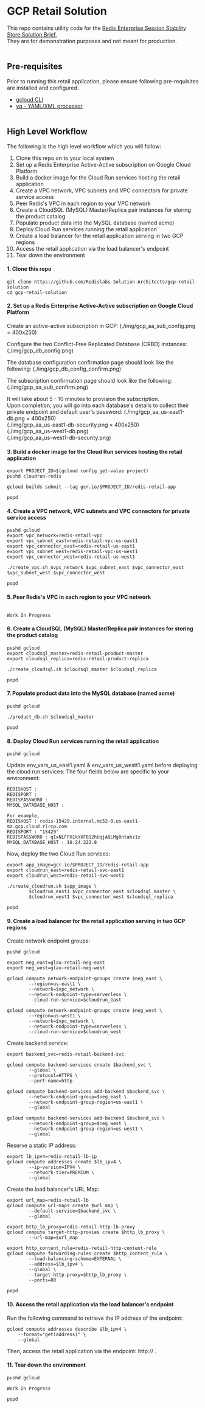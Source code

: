 # GCP Retail Solution

This repo contains utility code for the [Redis Enterprise Session Stability Store Solution Brief.](https://www.google.com) <br>
They are for demonstration purposes and not meant for production.  <br><br>


## Pre-requisites
Prior to running this retail application, please ensure following pre-requisites are installed and configured.

- [gcloud CLI](https://cloud.google.com/sdk/docs/install)
- [yq - YAML/XML processor](https://pypi.org/project/yq/)
<br><br>


## High Level Workflow
The following is the high level workflow which you will follow:
1. Clone this repo on to your local system
2. Set up a Redis Enterprise Active-Active subscription on Google Cloud Platform
3. Build a docker image for the Cloud Run services hosting the retail application
4. Create a VPC network, VPC subnets and VPC connectors for private service access
5. Peer Redis's VPC in each region to your VPC network
6. Create a CloudSQL (MySQL) Master/Replica pair instances for storing the product catalog
7. Populate product data into the MySQL database (named acme)
8. Deploy Cloud Run services running the retail application
9. Create a load balancer for the retail application serving in two GCP regions
10. Access the retail application via the load balancer's endpoint
11. Tear down the environment


   
#### 1. Clone this repo
```
git clone https://github.com/Redislabs-Solution-Architects/gcp-retail-solution
cd gcp-retail-solution
```


#### 2. Set up a Redis Enterprise Active-Active subscription on Google Cloud Platform
Create an active-active subscription in GCP:
(./img/gcp_aa_sub_config.png = 400x250)  
  
Configure the two Conflict-Free Replicated Database (CRBD) instances:
(./img/gcp_db_config.png)
 
The database configuration confirmation page should look like the following:
(./img/gcp_db_config_confirm.png)

The subscription confirmation page should look like the following:
(./img/gcp_aa_sub_confirm.png)
  
It will take about 5 - 10 minutes to provision the subscription.   
Upon completion, you will go into each database's details to collect their private endpoint and default user's password:
(./img/gcp_aa_us-east1-db.png = 400x250)    
(./img/gcp_aa_us-east1-db-security.png = 400x250)     
(./img/gcp_aa_us-west1-db.png)   
(./img/gcp_aa_us-west1-db-security.png)   
  


#### 3. Build a docker image for the Cloud Run services hosting the retail application
```
export PROJECT_ID=$(gcloud config get-value project)
pushd cloudrun-redis

gcloud builds submit --tag gcr.io/$PROJECT_ID/redis-retail-app

popd
```


#### 4. Create a VPC network, VPC subnets and VPC connectors for private service access
```
pushd gcloud
export vpc_network=redis-retail-vpc
export vpc_subnet_east=redis-retail-vpc-us-east1
export vpc_connector_east=redis-retail-us-east1
export vpc_subnet_west=redis-retail-vpc-us-west1
export vpc_connector_west=redis-retail-us-west1

./create_vpc.sh $vpc_network $vpc_subnet_east $vpc_connector_east $vpc_subnet_west $vpc_connector_west

popd
```


#### 5. Peer Redis's VPC in each region to your VPC network
```

Work In Progress

```


#### 6. Create a CloudSQL (MySQL) Master/Replica pair instances for storing the product catalog
```
pushd gcloud
export cloudsql_master=redis-retail-product-master
export cloudsql_replica=redis-retail-product-replica

./create_cloudsql.sh $cloudsql_master $cloudsql_replica

popd
```


#### 7. Populate product data into the MySQL database (named acme)
```
pushd gcloud

./product_db.sh $cloudsql_master

popd
```


#### 8. Deploy Cloud Run services running the retail application
```
pushd gcloud
```
Update env_vars_us_east1.yaml & env_vars_us_westt1.yaml before deploying the cloud run services:
The four fields below are specific to your environment:
```
REDISHOST :
REDISPORT :
REDISPASSWORD :
MYSQL_DATABASE_HOST :

For example,
REDISHOST : redis-15429.internal.mc52-0.us-east1-mz.gcp.cloud.rlrcp.com
REDISPORT : "15429"
REDISPASSWORD : qIxNLFFH1kYXFB12hUqjAQLMg0ntahz1z
MYSQL_DATABASE_HOST : 10.24.222.8

```
Now, deploy the two Cloud Run services:
```
export app_image=gcr.io/$PROJECT_ID/redis-retail-app
export cloudrun_east=redis-retail-svc-east1
export cloudrun_west=redis-retail-svc-west1

./create_cloudrun.sh $app_image \
        $cloudrun_east1 $vpc_connector_east $cloudsql_master \
        $cloudrun_west1 $vpc_connector_west $cloudsql_replica
```
```
popd
```


#### 9. Create a load balancer for the retail application serving in two GCP regions
Create network endpoint groups:
```
pushd gcloud
```
```
export neg_east=glau-retail-neg-east
export neg_west=glau-retail-neg-west

gcloud compute network-endpoint-groups create $neg_east \
        --region=us-east1 \
        --network=$vpc_network \
        --network-endpoint-type=serverless \
        --cloud-run-service=$cloudrun_east

gcloud compute network-endpoint-groups create $neg_west \
        --region=us-west1 \
        --network=$vpc_network \
        --network-endpoint-type=serverless \
        --cloud-run-service=$cloudrun_west
```
  
Create backend service:
```
export backend_svc=redis-retail-backend-svc

gcloud compute backend-services create $backend_svc \
        --global \
        --protocol=HTTPS \
        --port-name=http

gcloud compute backend-services add-backend $backend_svc \
        --network-endpoint-group=$neg_east \
        --network-endpoint-group-region=us-east1 \
        --global

gcloud compute backend-services add-backend $backend_svc \
        --network-endpoint-group=$neg_west \
        --network-endpoint-group-region=us-west1 \
        --global
```
  
Reserve a static IP address:
```
export lb_ipv4=redis-retail-lb-ip
gcloud compute addresses create $lb_ipv4 \
        --ip-version=IPV4 \
        --network-tier=PREMIUM \
        --global
```
  
Create the load balancer's URL Map:
```
export url_map=redis-retail-lb
gcloud compute url-maps create $url_map \
        --default-service=$backend_svc \
        --global

export http_lb_proxy=redis-retail-http-lb-proxy
gcloud compute target-http-proxies create $http_lb_proxy \
        --url-map=$url_map

export http_content_rule=redis-retail-http-content-rule
gcloud compute forwarding-rules create $http_content_rule \
        --load-balancing-scheme=EXTERNAL \
        --address=$lb_ipv4 \
        --global \
        --target-http-proxy=$http_lb_proxy \
        --ports=80
```
```
popd
```


#### 10. Access the retail application via the load balancer's endpoint
Run the following command to retrieve the IP address of the endpoint:
```
gcloud compute addresses describe $lb_ipv4 \
	--format="get(address)" \
	--global
```
Then, access the retail application via the endpoint: http://<endpoint-ip-address> .



#### 11. Tear down the environment
```
pushd gcloud

Work In Progress

popd
```

